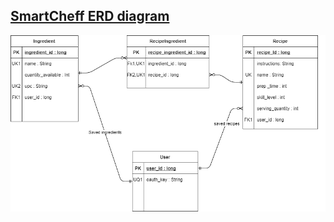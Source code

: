 ## [SmartCheff ERD diagram](https://github.com/Alex-Garber/smart-cheff/blob/master/docs/img/ERD.png)

[![SmartCheff ERD diagram](../img/ERD.png)](../pdf/ERD.pdf)